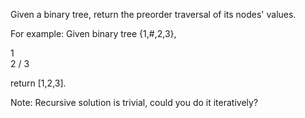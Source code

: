 Given a binary tree, return the preorder traversal of its nodes' values.

For example:
Given binary tree {1,#,2,3},

   1
    \
     2
    /
   3

return [1,2,3].

Note: Recursive solution is trivial, could you do it iteratively?